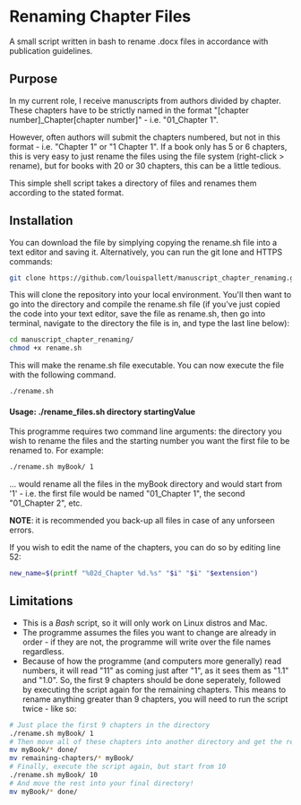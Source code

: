 # Renaming Chapter Files
A small script written in bash to rename .docx files in accordance with publication guidelines.

## Purpose
In my current role, I receive manuscripts from authors divided by chapter. These chapters have to be strictly named in the format "[chapter number]_Chapter[chapter number]" - i.e. "01_Chapter 1". 

However, often authors will submit the chapters numbered, but not in this format - i.e. "Chapter 1" or "1 Chapter 1". If a book only has 5 or 6 chapters, this is very easy to just rename the files using the file system (right-click > rename), but for books with 20 or 30 chapters, this can be a little tedious.

This simple shell script takes a directory of files and renames them according to the stated format. 

## Installation

You can download the file by simplying copying the rename.sh file into a text editor and saving it. Alternatively, you can run the git lone and HTTPS commands:

```sh
git clone https://github.com/louispallett/manuscript_chapter_renaming.git
```

This will clone the repository into your local environment. You'll then want to go into the directory and compile the rename.sh file (if you've just copied the code into your text editor, save the file as rename.sh, then go into terminal, navigate to the directory the file is in, and type the last line below):

```sh
cd manuscript_chapter_renaming/
chmod +x rename.sh
```

This will make the rename.sh file executable. You can now execute the file with the following command.

```sh
./rename.sh
```

#### Usage: ./rename_files.sh directory startingValue

This programme requires two command line arguments: the directory you wish to rename the files and the starting number you want the first file to be renamed to. For example:

```sh
./rename.sh myBook/ 1
```

... would rename all the files in the myBook directory and would start from '1' - i.e. the first file would be named "01_Chapter 1", the second "01_Chapter 2", etc.

**NOTE**: it is recommended you back-up all files in case of any unforseen errors.

If you wish to edit the name of the chapters, you can do so by editing line 52:

```sh
new_name=$(printf "%02d_Chapter %d.%s" "$i" "$i" "$extension")
```

## Limitations

- This is a _Bash_ script, so it will only work on Linux distros and Mac.
- The programme assumes the files you want to change are already in order - if they are not, the programme will write over the file names regardless.
- Because of how the programme (and computers more generally) read numbers, it will read "11" as coming just after "1", as it sees them as "1.1" and "1.0". So, the first 9 chapters should be done seperately, followed by executing the script again for the remaining chapters. This means to rename anything greater than 9 chapters, you will need to run the script twice - like so:

```sh
# Just place the first 9 chapters in the directory
./rename.sh myBook/ 1
# Then move all of these chapters into another directory and get the remaining chapters
mv myBook/* done/
mv remaining-chapters/* myBook/
# Finally, execute the script again, but start from 10
./rename.sh myBook/ 10
# And move the rest into your final directory!
mv myBook/* done/
```